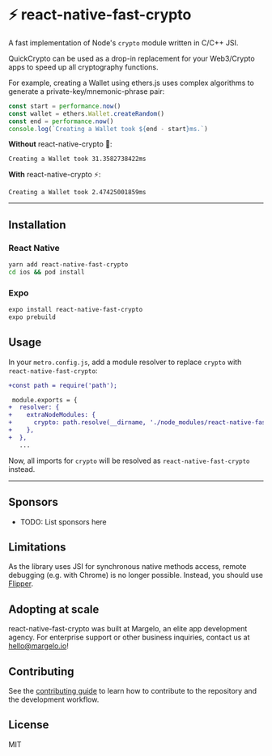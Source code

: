 # ⚡️ react-native-fast-crypto

A fast implementation of Node's `crypto` module written in C/C++ JSI.

QuickCrypto can be used as a drop-in replacement for your Web3/Crypto apps to speed up all cryptography functions.

For example, creating a Wallet using ethers.js uses complex algorithms to generate a private-key/mnemonic-phrase pair:

```ts
const start = performance.now()
const wallet = ethers.Wallet.createRandom()
const end = performance.now()
console.log(`Creating a Wallet took ${end - start}ms.`)
```

**Without** react-native-crypto 🐢:

```
Creating a Wallet took 31.3582738422ms
```

**With** react-native-crypto ⚡️:

```
Creating a Wallet took 2.47425001859ms
```

---

## Installation

### React Native

```sh
yarn add react-native-fast-crypto
cd ios && pod install
```

### Expo

```sh
expo install react-native-fast-crypto
expo prebuild
```

## Usage

In your `metro.config.js`, add a module resolver to replace `crypto` with `react-native-fast-crypto`:

```diff
+const path = require('path');

 module.exports = {
+  resolver: {
+    extraNodeModules: {
+      crypto: path.resolve(__dirname, './node_modules/react-native-fast-crypto'),
+    },
+  },
   ...
```

Now, all imports for `crypto` will be resolved as `react-native-fast-crypto` instead.

---

## Sponsors

- TODO: List sponsors here

## Limitations

As the library uses JSI for synchronous native methods access, remote debugging (e.g. with Chrome) is no longer possible. Instead, you should use [Flipper](https://fbflipper.com).

## Adopting at scale

react-native-fast-crypto was built at Margelo, an elite app development agency. For enterprise support or other business inquiries, contact us at <a href="mailto:hello@margelo.io?subject=Adopting react-native-fast-crypto at scale">hello@margelo.io</a>!

## Contributing

See the [contributing guide](CONTRIBUTING.md) to learn how to contribute to the repository and the development workflow.

## License

MIT
